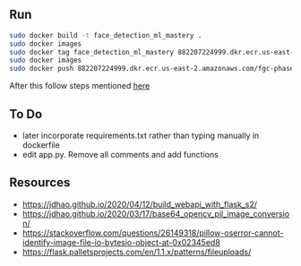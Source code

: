 ## Run 

```bash
sudo docker build -t face_detection_ml_mastery .
sudo docker images
sudo docker tag face_detection_ml_mastery 882207224999.dkr.ecr.us-east-2.amazonaws.com/fgc-phase1
sudo docker images
sudo docker push 882207224999.dkr.ecr.us-east-2.amazonaws.com/fgc-phase1
```

After this follow steps mentioned [here](https://github.com/mayank311996/cheatsheets/tree/master/courses/Udemy/course3/5_deploy_using_docker_on_AWS_container#run-docker-image-on-amazon-container-service-ecs)

## To Do 

- later incorporate requirements.txt rather than typing manually in 
dockerfile 
- edit app.py. Remove all comments and add functions 

## Resources 

- https://jdhao.github.io/2020/04/12/build_webapi_with_flask_s2/
- https://jdhao.github.io/2020/03/17/base64_opencv_pil_image_conversion/
- https://stackoverflow.com/questions/26149318/pillow-oserror-cannot-identify-image-file-io-bytesio-object-at-0x02345ed8
- https://flask.palletsprojects.com/en/1.1.x/patterns/fileuploads/